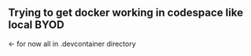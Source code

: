 ## Trying to get docker working in codespace like local BYOD

<- for now all in .devcontainer directory